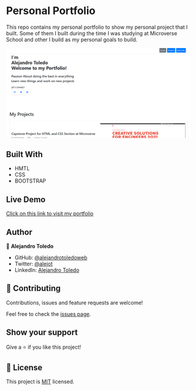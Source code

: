 # Personal Portfolio

This repo contains my personal portfolio to show my personal project that I built.
Some of them I built during the time I was studying at Microverse School and other I build as my personal goals to build.

![screenshot](images/Screenshot-main-page.png)

## Built With

 - HMTL
 - CSS
 - BOOTSTRAP

 ## Live Demo

[Click on this link to visit my portfolio](https://alejandrotoledoweb.github.io/Portfolio-template-1/#reach-me)

 ## Author

👤 **Alejandro Toledo**

- GitHub: [@alejandrotoledoweb](https://github.com/alejandrotoledoweb)
- Twitter: [@alejot](https://twitter.com/alejot) 
- LinkedIn: [Alejandro Toledo](https://www.linkedin.com/in/alejandro-toledo-3b444b109/) 

## 🤝 Contributing

Contributions, issues and feature requests are welcome!

Feel free to check the [issues page](issues/).

## Show your support

Give a ⭐️ if you like this project!


## 📝 License

This project is [MIT](https://opensource.org/licenses/MIT) licensed.

